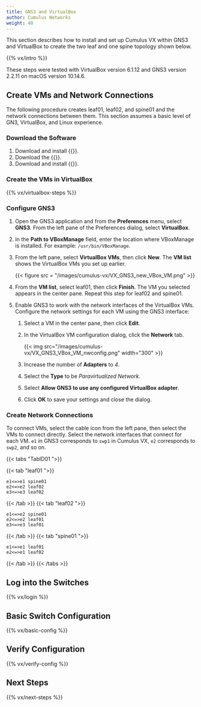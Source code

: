 ```yaml
---
title: GNS3 and VirtualBox
author: Cumulus Networks
weight: 40
---
```


This section describes how to install and set up Cumulus VX within GNS3 and VirtualBox to create the two leaf and one spine topology shown below.

{{% vx/intro %}}

These steps were tested with VirtualBox version 6.1.12 and GNS3 version 2.2.11 on macOS version 10.14.6.

## Create VMs and Network Connections

The following procedure creates leaf01, leaf02, and spine01 and the network connections between them. This section assumes a basic level of GN3, VirtualBox, and Linux experience.

### Download the Software

1. Download and install {{<exlink url="https://www.virtualbox.org" text="VirtualBox">}}.
2. Download the {{<exlink url="https://cumulusnetworks.com/cumulus-vx/download/" text="VirtualBox OVA image">}}.
3. Download and install {{<exlink url="https://www.gns3.com/software" text="GNS3">}}.

### Create the VMs in VirtualBox

{{% vx/virtualbox-steps %}}

### Configure GNS3

1. Open the GNS3 application and from the **Preferences** menu, select **GNS3**. From the left pane of the Preferences dialog, select **VirtualBox**.
2. In the **Path to VBoxManage** field, enter the location where VBoxManage is installed. For example: `/usr/bin/VBoxManage`.
3. From the left pane, select **VirtualBox VMs**, then click **New**. The **VM list** shows the VirtualBox VMs you set up earlier.

    {{< figure src = "/images/cumulus-vx/VX_GNS3_new_VBox_VM.png" >}}

5. From the **VM list**, select leaf01, then click **Finish**. The VM you selected appears in the center pane. Repeat this step for leaf02 and spine01.

6. Enable GNS3 to work with the network interfaces of the VirtualBox VMs. Configure the network settings for each VM using the GNS3 interface:

   1. Select a VM in the center pane, then click **Edit**.

   2. In the VirtualBox VM configuration dialog, click the **Network** tab.

      {{< img src="/images/cumulus-vx/VX_GNS3_VBox_VM_nwconfig.png" width="300" >}}

   3. Increase the number of **Adapters** to *4*.
   4. Select the **Type** to be *Paravirtualized Network*.
   5. Select **Allow GNS3 to use any configured VirtualBox adapter**.
   6. Click **OK** to save your settings and close the dialog.

### Create Network Connections

To connect VMs, select the cable icon from the left pane, then select the VMs to connect directly. Select the network interfaces that connect for each VM. `e1` in GNS3 corresponds to `swp1` in Cumulus VX, `e2` corresponds to `swp2`, and so on.

{{< tabs "TabID01 ">}}

{{< tab "leaf01 ">}}

```
e1<=>e1 spine01
e2<=>e2 leaf02
e3<=>e3 leaf02
```

{{< /tab >}}
{{< tab "leaf02 ">}}

```
e1<=>e2 spine01
e2<=>e2 leaf01  
e3<=>e3 leaf01
```

{{< /tab >}}
{{< tab "spine01 ">}}

```
e1<=>e1 leaf01  
e2<=>e1 leaf02
```

{{< /tab >}}
{{< /tabs >}}

## Log into the Switches

{{% vx/login %}}

## Basic Switch Configuration

{{% vx/basic-config %}}

## Verify Configuration

{{% vx/verify-config %}}

## Next Steps

{{% vx/next-steps %}}
